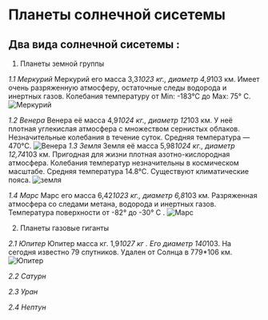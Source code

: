 # Планеты солнечной сисетемы #

## Два вида солнечной сисетемы :

1. Планеты земной группы

*1.1 Меркурий*
Меркурий его масса 3,3*1023 кг., диаметр 4,9*103 км. Имеет очень разряженную атмосферу, остаточные следы водорода
и инертных газов. Колебания температуру от Min: -183°С до Max: 75° С. 
![Меркурий](merkurij-v-4-dome.jpg) 


*1.2 Венера*
Венера её масса 4,9*1024 кг., диаметр 12*103 км. 
У неё плотная углекислая атмосфера с множеством сернистых облаков. Незначительные колебания в течение суток. Средняя температура — 470°С.
![Венера](1644998724_1-fikiwiki-com-p-kartinki-veneri-1.jpg)
*1.3 Земля*
Земля её масса 5,98*1024 кг., диаметр 12,74*103 км. Пригодная
для жизни плотная азотно-кислородная атмосфера. Колебания
температур незначительны в космическом масштабе. Средняя
температура 14.8°С. Существуют климатические пояса.
![земля](golubaja-planeta-zemlja.jpg)

*1.4 Марс*
Марс его масса 6,42*1023 кг., диаметр 6,8*103 км. Разряженная
атмосфера со следами метана, водорода и инертных газов. 
Температура поверхности от -82° до -30° С .
![Марс](mars.jpg)

2. Планеты газовые гиганты 

*2.1 Юпитер*
Юпитер масса кг. 1,9*1027 кг . Его диаметр 140*103.
 На сегодня известно 79 спутников.
 Удален от Солнца в 779*106 км.
 ![Юпитер](1644888186_4-fikiwiki-com-p-yupiter-krasivie-kartinki-6.jpg)

*2.2 Сатурн*

*2.3 Уран*

*2.4 Нептун*